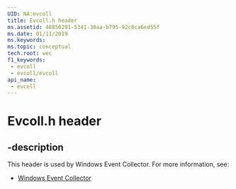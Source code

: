 ```yaml
---
UID: NA:evcoll
title: Evcoll.h header
ms.assetid: 48850291-5341-30aa-b795-92c8ca6ed55f
ms.date: 01/11/2019
ms.keywords: 
ms.topic: conceptual
tech.root: wec
f1_keywords:
 - evcoll
 - evcoll/evcoll
api_name:
 - evcoll
---
```


# Evcoll.h header


## -description

This header is used by Windows Event Collector. For more information, see:

- [Windows Event Collector](../_wec/index.md)

